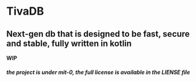 # TivaDB
## Next-gen db that is designed to be fast, secure and stable, fully written in kotlin
**WIP**

##### the project is under mit-0, the full license is available in the LIENSE file
